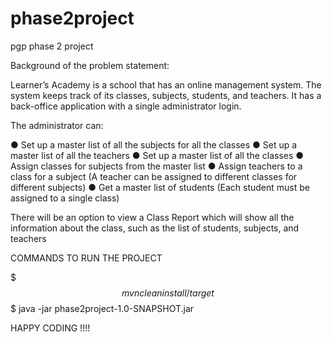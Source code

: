 # phase2project
pgp phase 2 project

Background of the problem statement:

Learner’s Academy is a school that has an online management system. The system keeps track of its classes, subjects, students, and teachers. It has a back-office application with a single administrator login.

 

The administrator can:

● Set up a master list of all the subjects for all the classes
● Set up a master list of all the teachers
● Set up a master list of all the classes
● Assign classes for subjects from the master list
● Assign teachers to a class for a subject (A teacher can be assigned to different classes for different subjects)
● Get a master list of students (Each student must be assigned to a single class)
     

There will be an option to view a Class Report which will show all the information about the class, such as the list of students, subjects, and teachers

COMMANDS TO RUN THE PROJECT

$$$ mvn clean install 
/target $$$ java -jar phase2project-1.0-SNAPSHOT.jar 

HAPPY CODING !!!!


